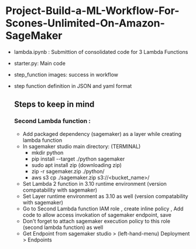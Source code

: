 # Project-Build-a-ML-Workflow-For-Scones-Unlimited-On-Amazon-SageMaker

* lambda.ipynb : Submittion of consolidated code for 3 Lambda Functions
* starter.py: Main code
* step_function images: success in workflow
* step function definition in JSON and yaml format

  ## Steps to keep in mind
  ### Second Lambda function :
    * Add packaged dependency (sagemaker) as a layer while creating lambda function
    * In sagemaker studio main directory: (TERMINAL)
        * mkdir python
        * pip install --target ./python sagemaker
        * sudo apt install zip (downloading zip)
        * zip -r sagemaker.zip ./python/
        * aws s3 cp ./sagemaker.zip s3://<bucket_name>/
    * Set Lambda 2 function in 3.10 runtime environment (version compatability with sagemaker)
    * Set Layer runtime environment as 3.10 as well (version compatability with sagemaker)
    * Go to Second Lambda function IAM role , create inline policy , Add code to allow access invokation of sagemaker endpoint, save 
    * Don't forget to attach sagemaker execution policy to this role (second lambda function) as well
    * Get Endpoint from sagemaker studio > (left-hand-menu) Deployment > Endpoints
    
